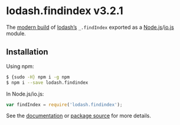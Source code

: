 # lodash.findindex v3.2.1

The [modern build](https://github.com/lodash/lodash/wiki/Build-Differences) of [lodash’s](https://lodash.com/) `_.findIndex` exported as a [Node.js](http://nodejs.org/)/[io.js](https://iojs.org/) module.

## Installation

Using npm:

```bash
$ {sudo -H} npm i -g npm
$ npm i --save lodash.findindex
```

In Node.js/io.js:

```js
var findIndex = require('lodash.findindex');
```

See the [documentation](https://lodash.com/docs#findIndex) or [package source](https://github.com/lodash/lodash/blob/3.2.1-npm-packages/lodash.findindex) for more details.
